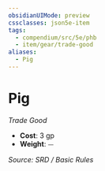 ```yaml
---
obsidianUIMode: preview
cssclasses: json5e-item
tags:
  - compendium/src/5e/phb
  - item/gear/trade-good
aliases:
  - Pig
---
```

# Pig
*Trade Good*  

- **Cost**: 3 gp
- **Weight**: ⏤

*Source: SRD / Basic Rules*